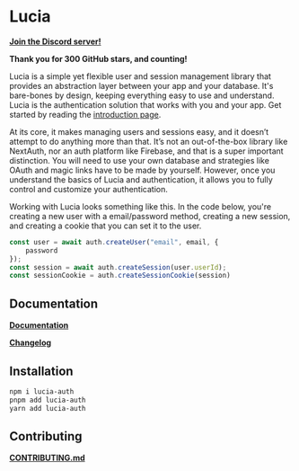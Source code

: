 # Lucia

**[Join the Discord server!](https://discord.gg/PwrK3kpVR3)**

**Thank you for 300 GitHub stars, and counting!**

Lucia is a simple yet flexible user and session management library that provides an
abstraction layer between your app and your database. It's bare-bones by design, keeping
everything easy to use and understand. Lucia is the authentication solution that works with
you and your app. Get started by reading the [introduction page](/learn/start-here/introduction).

At its core, it makes managing users and sessions easy, and it doesn’t attempt to do anything more than that. It’s not an out-of-the-box library like NextAuth, nor an auth platform like Firebase, and that is a super important distinction. You will need to use your own database and strategies like OAuth and magic links have to be made by yourself. However, once you understand the basics of Lucia and authentication, it allows you to fully control and customize your authentication.

Working with Lucia looks something like this. In the code below, you're creating a new user with a email/password method, creating a new session, and creating a cookie that you can set it to the user.

```ts
const user = await auth.createUser("email", email, {
	password
});
const session = await auth.createSession(user.userId);
const sessionCookie = auth.createSessionCookie(session)
```

## Documentation

**[Documentation](https://lucia-auth.vercel.app)**

**[Changelog](https://github.com/pilcrowOnPaper/lucia-auth/blob/main/CHANGELOG.md)**

## Installation

```bash
npm i lucia-auth
pnpm add lucia-auth
yarn add lucia-auth
```

## Contributing

**[CONTRIBUTING.md](https://github.com/pilcrowOnPaper/lucia-auth/blob/main/CONTRIBUTING.md)**

